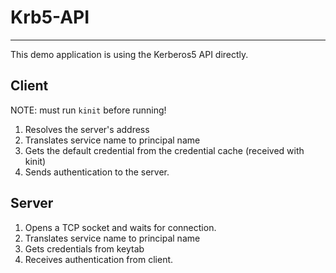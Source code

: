# Krb5-API
---

This demo application is using the Kerberos5 API directly.

## Client
NOTE: must run `kinit` before running!
1. Resolves the server's address
2. Translates service name to principal name
3. Gets the default credential from the credential cache (received with kinit)
4. Sends authentication to the server.

## Server
1. Opens a TCP socket and waits for connection.
2. Translates service name to principal name
3. Gets credentials from keytab
4. Receives authentication from client.